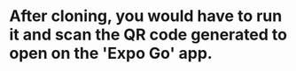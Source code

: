 # After cloning, you would have to run it and scan the QR code generated to open on the 'Expo Go' app.
